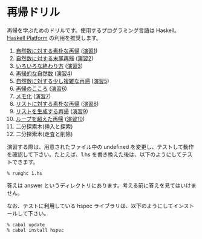 # 再帰ドリル

再帰を学ぶためのドリルです。使用するプログラミング言語は Haskell。[Haskell Platform](http://www.haskell.org/platform/) の利用を推奨します。

1. [自然数に対する素朴な再帰](drill/1.md) ([演習1](exercise/1.hs))
2. [自然数に対する末尾再帰](drill/2.md) ([演習2](exercise/2.hs))
3. [いろいろな終わり方](drill/3.md) ([演習3](exercise/3.hs))
4. [再帰的な自然数](drill/4.md) ([演習4](exercise/4.hs))
5. [自然数に対する少し複雑な再帰](drill/5.md) ([演習5](exercise/5.hs))
6. [再帰のこころ](drill/6.md) ([演習6](6.hs))
7. [メモ化](drill/7.md) ([演習7](7.hs))
8. [リストに対する素朴な再帰](drill/8.md) ([演習8](exercise/8.hs))
9. [リストを生成する再帰](drill/9.md) ([演習9](exercise/9.hs))
10. [ループを超えた再帰](drill/10.md) ([演習10](exercise/10.hs))
11. 二分探索木(挿入と探索)
12. 二分探索木(走査と削除)

演習する際は、用意されたファイル中の undefined を変更し、テストして動作を確認して下さい。たとえば、1.hs を書き換えた後は、以下のようにしてテストできます。

    % runghc 1.hs

答えは answer というディレクトリにあります。考える前に答えを見てはいけません。

なお、テストに利用している hspec ライブラリは、以下のようにしてインストールして下さい。

    % cabal update
    % cabal install hspec
